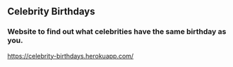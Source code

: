 ## Celebrity Birthdays

### Website to find out what celebrities have the same birthday as you. 

https://celebrity-birthdays.herokuapp.com/

